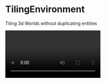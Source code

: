 # TilingEnvironment
Tiling 3d Worlds without duplicating entities

![Demo](https://github.com/Arrangemonk/TilingEnvironment/raw/refs/heads/main/Demo/Demo.mp4)

